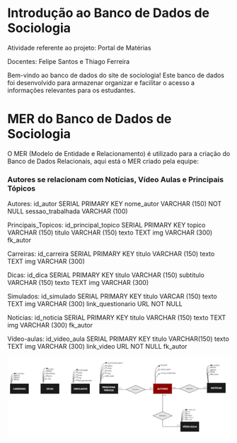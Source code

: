 # Introdução ao Banco de Dados de Sociologia

Atividade referente ao projeto: Portal de Matérias

Docentes: Felipe Santos e Thiago Ferreira

Bem-vindo ao banco de dados do site de sociologia! Este banco de dados foi desenvolvido para armazenar organizar e facilitar o acesso a informações relevantes para os estudantes.

# MER do Banco de Dados de Sociologia

O MER (Modelo de Entidade e Relacionamento) é utilizado para a criação do Banco de Dados Relacionais, aqui está o MER criado pela equipe:

### Autores se relacionam com Notícias, Vídeo Aulas e Principais Tópicos

Autores:
id_autor SERIAL PRIMARY KEY
nome_autor VARCHAR (150) NOT NULL
sessao_trabalhada VARCHAR (100)

Principais_Topicos:
id_principal_topico SERIAL PRIMARY KEY
topico VARCHAR (150)
titulo VARCHAR (150)
texto TEXT
img VARCHAR (300)
fk_autor

Carreiras:
id_carreira SERIAL PRIMARY KEY
titulo VARCHAR (150)
texto TEXT
img VARCHAR (300)

Dicas:
id_dica SERIAL PRIMARY KEY
titulo VARCHAR (150)
subtitulo VARCHAR (150)
texto TEXT
img VARCHAR (300)

Simulados:
id_simulado SERIAL PRIMARY KEY
titulo VARCAR (150)
texto TEXT
img VARCHAR (300)
link_questionario URL NOT NULL

Noticias:
id_noticia SERIAL PRIMARY KEY
titulo VARCHAR (150)
texto TEXT
img  VARCHAR (300)
fk_autor

Vídeo-aulas:
id_video_aula SERIAL PRIMARY KEY
titulo VARCHAR(150)
texto TEXT
img  VARCHAR (300)
link_video URL NOT NULL
fk_autor

![DER](<DER- Banco de Dados Sociologia.jpeg>)